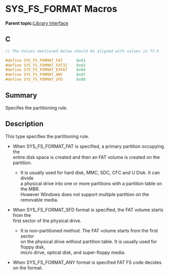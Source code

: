 # SYS\_FS\_FORMAT Macros

**Parent topic:**[Library Interface](GUID-42556FDF-A632-49FE-8A5E-9303A926578C.md)

## C

```c
// The Values mentioned below should be aligned with values in ff.h

#define SYS_FS_FORMAT_FAT      0x01
#define SYS_FS_FORMAT_FAT32    0x02
#define SYS_FS_FORMAT_EXFAT    0x04
#define SYS_FS_FORMAT_ANY      0x07
#define SYS_FS_FORMAT_SFD      0x08
```

## Summary

Specifes the partitioning rule.

## Description

This type specifies the partitioning rule.

-   When SYS\_FS\_FORMAT\_FAT is specified, a primary partition occupying the<br />entire disk space is created and then an FAT volume is created on the partition.

    -   It is usually used for hard disk, MMC, SDC, CFC and U Disk. It can divide<br />a physical drive into one or more partitions with a partition table on the MBR.<br />However Windows does not support multiple partition on the removable media.

-   When SYS\_FS\_FORMAT\_SFD format is specified, the FAT volume starts from the<br />first sector of the physical drive.

    -   It is non-partitioned method. The FAT volume starts from the first sector<br />on the physical drive without partition table. It is usually used for floppy disk,<br />micro drive, optical disk, and super-floppy media.

-   When SYS\_FS\_FORMAT\_ANY format is specified FAT FS code decides on the format.


